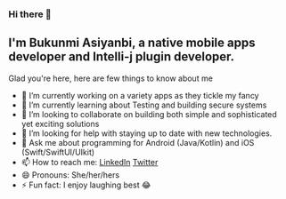 ### Hi there 👋

<!--
**BukunmiOla/BukunmiOla** is a ✨ _special_ ✨ repository because its `README.md` (this file) appears on your GitHub profile.

Here are some ideas to get you started:

- 🔭 I’m currently working on ...
- 🌱 I’m currently learning ...
- 👯 I’m looking to collaborate on ...
- 🤔 I’m looking for help with ...
- 💬 Ask me about ...
- 📫 How to reach me: ...
- 😄 Pronouns: ...
- ⚡ Fun fact: ...
-->

## I'm Bukunmi Asiyanbi, a native mobile apps developer and Intelli-j plugin developer.
Glad you're here, here are few things to know about me
* 🔭 I’m currently working on a variety apps as they tickle my fancy
* 🌱 I’m currently learning about Testing and building secure systems
* 👯 I’m looking to collaborate on building both simple and sophisticated yet exciting solutions
* 🤔 I’m looking for help with staying up to date with new technologies.
* 💬 Ask me about programming for Android (Java/Kotlin) and iOS (Swift/SwiftUI/UIkit)
* 📫 How to reach me: [LinkedIn](https://www.linkedin.com/in/bukunmi-ola) [Twitter](www.twitter.com/Bukun_me) 
* 😄 Pronouns: She/her/hers
* ⚡ Fun fact: I enjoy laughing best 😂
